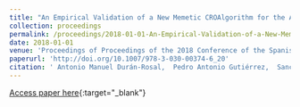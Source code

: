 ```yaml
---
title: "An Empirical Validation of a New Memetic CROAlgorithm for the Approximation of Time Series"
collection: proceedings
permalink: /proceedings/2018-01-01-An-Empirical-Validation-of-a-New-Memetic-CROAlgorithm-for-the-Approximation-of-Time-Series
date: 2018-01-01
venue: 'Proceedings of Proceedings of the 2018 Conference of the Spanish Association for Artificial Intelligence (CAEPIA2018)'
paperurl: 'http://doi.org/10.1007/978-3-030-00374-6_20'
citation: ' Antonio Manuel Durán-Rosal,  Pedro Antonio Gutiérrez,  Sancho Salcedo-Sanz,  César Hervás-Martínez, &quot;An Empirical Validation of a New Memetic CROAlgorithm for the Approximation of Time Series.&quot; Proceedings of Proceedings of the 2018 Conference of the Spanish Association for Artificial Intelligence (CAEPIA2018), Vol.11160, 2018, Granada (Spain), pp.209-218.'
---
```

[Access paper here](http://doi.org/10.1007/978-3-030-00374-6_20){:target="_blank"}
